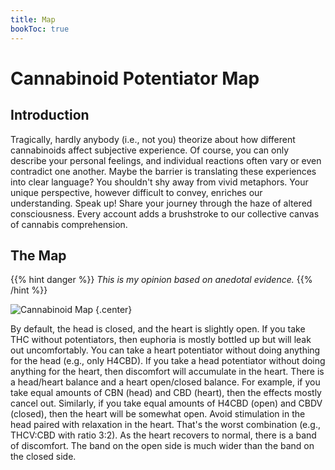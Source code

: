 ```yaml
---
title: Map
bookToc: true
---
```


# Cannabinoid Potentiator Map

## Introduction

Tragically, hardly anybody (i.e., not you) theorize about how different cannabinoids affect subjective experience.
Of course, you can only describe your personal feelings, and individual reactions often vary or even contradict one another.
Maybe the barrier is translating these experiences into clear language?
You shouldn't shy away from vivid metaphors.
Your unique perspective, however difficult to convey, enriches our understanding.
Speak up!
Share your journey through the haze of altered consciousness.
Every account adds a brushstroke to our collective canvas of cannabis comprehension.

## The Map

{{% hint danger %}}
*This is my opinion based on anedotal evidence.*
{{% /hint %}}

![Cannabinoid Map](cannabinoid.svg)
{.center}

By default, the head is closed, and the heart is slightly open.
If you take THC without potentiators, then euphoria is mostly bottled up but will leak out uncomfortably.
You can take a heart potentiator without doing anything for the head (e.g., only H4CBD).
If you take a head potentiator without doing anything for the heart, then discomfort will accumulate in the heart.
There is a head/heart balance and a heart open/closed balance.
For example, if you take equal amounts of CBN (head) and CBD (heart), then the effects mostly cancel out.
Similarly, if you take equal amounts of H4CBD (open) and CBDV (closed), then the heart will be somewhat open.
Avoid stimulation in the head paired with relaxation in the heart.
That's the worst combination (e.g., THCV:CBD with ratio 3:2).
As the heart recovers to normal, there is a band of discomfort.
The band on the open side is much wider than the band on the closed side.
